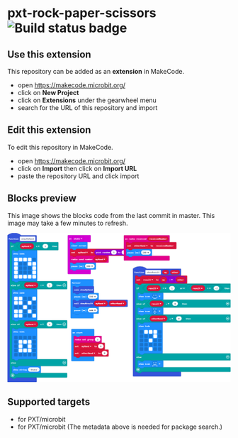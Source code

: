 # pxt-rock-paper-scissors ![Build status badge](https://github.com/qbalion/pxt-rock-paper-scissors/workflows/MakeCode/badge.svg)



## Use this extension

This repository can be added as an **extension** in MakeCode.

* open https://makecode.microbit.org/
* click on **New Project**
* click on **Extensions** under the gearwheel menu
* search for the URL of this repository and import

## Edit this extension

To edit this repository in MakeCode.

* open https://makecode.microbit.org/
* click on **Import** then click on **Import URL**
* paste the repository URL and click import

## Blocks preview

This image shows the blocks code from the last commit in master.
This image may take a few minutes to refresh.

![A rendered view of the blocks](https://github.com/qbalion/pxt-rock-paper-scissors/raw/master/.makecode/blocks.png)

## Supported targets

* for PXT/microbit
* for PXT/microbit
(The metadata above is needed for package search.)

